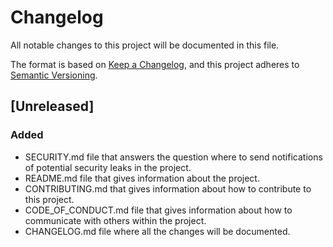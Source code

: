 # Changelog

All notable changes to this project will be documented in this file.

The format is based on [Keep a Changelog](https://keepachangelog.com/en/1.1.0/),
and this project adheres to [Semantic Versioning](https://semver.org/spec/v2.0.0.html).

## [Unreleased]

### Added

- SECURITY.md file that answers the question where to send notifications of potential security leaks in the project.
- README.md file that gives information about the project.
- CONTRIBUTING.md that gives information about how to contribute to this project.
- CODE_OF_CONDUCT.md file that gives information about how to communicate with others within the project.
- CHANGELOG.md file where all the changes will be documented.

